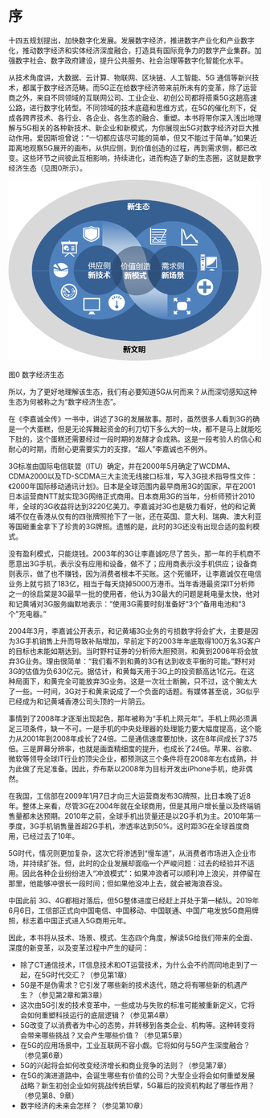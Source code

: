 # 序

十四五规划提出，加快数字化发展。发展数字经济，推进数字产业化和产业数字化，推动数字经济和实体经济深度融合，打造具有国际竞争力的数字产业集群。加强数字社会、数字政府建设，提升公共服务、社会治理等数字化智能化水平。

从技术角度讲，大数据、云计算、物联网、区块链、人工智能、5G 通信等新兴技术，都属于数字经济范畴。而5G正在给数字经济带来前所未有的变革，除了运营商之外，来自不同领域的互联网公司、工业企业、初创公司都将搭乘5G这趟高速公路，进行数字化转型。不同领域的技术底蕴和思维方式，在5G的催化剂下，促成各跨界技术、各行业、各企业、各生态的融合、重塑。本书将带你深入浅出地理解与5G相关的各种新技术、新企业和新模式，为你展现出5G对数字经济对巨大推动作用。爱因斯坦曾说：“一切都应该尽可能的简单，但又不能过于简单。”如果近距离地观察5G展开的画布，从供应侧，到价值创造的过程，再到需求侧，都已改变。这些环节之间彼此互相影响，持续进化，进而构造了新的生态圈，这就是数字经济生态（见图0所示）。

![](.gitbook/assets/0.png)

图0 数字经济生态

所以，为了更好地理解该生态，我们有必要知道5G从何而来？从而深切感知这种生态为何被称之为“数字经济生态”。

在《李嘉诚全传》一书中，讲述了3G的发展故事。那时，虽然很多人看到3G的确是一个大蛋糕，但是无论挥舞起资金的利刀切下多么大的一块，都不是马上就能吃下肚的，这个蛋糕还需要经过一段时期的发酵才会成熟。这是一段考验人的信心和耐心的时期，而耐心更需要实力的支撑，“超人”李嘉诚也不例外。

3G标准由国际电信联盟（ITU）确定，并在2000年5月确定了WCDMA、CDMA2000以及TD-SCDMA三大主流无线接口标准，写入3G技术指导性文件：《2000年国际移动通讯计划》。日本是全球范围内最早商用3G的国家，早在2001日本运营商NTT就实现3G网络正式商用。日本商用3G的当年，分析师预计2010年，全球的3G收益将达到3220亿美刀。李嘉诚对3G也是极力看好，他的和记黄埔不仅在香港从仅有的四张牌照抢下了一张，还在英国、意大利、瑞典、澳大利亚等国砸重金拿下了珍贵的3G牌照。遗憾的是，此时的3G还没有出现合适的盈利模式。

没有盈利模式，只能烧钱。2003年的3G让李嘉诚吃尽了苦头，那一年的手机商不愿意出3G手机，表示没有应用和设备，做不了；应用商表示没手机供应；设备商则表示，做了也不赚钱，因为消费者根本不买账。这个死循环，让李嘉诚仅在电信业务上就亏损了183亿，相当于每天烧掉5000万港币。当年香港最资深IT分析师之一的徐启棠是3G最早一批的使用者，他认为3G最大的问题是耗电量太快，他对和记黄埔对3G服务幽默地表示：“使用3G需要时刻准备好“3个”备用电池和“3个”充电器。”

2004年3月，李嘉诚公开表示，和记黄埔3G业务的亏损数字将会扩大，主要是因为3G手机销售上升而导致补贴增加，早前定下的2003年年底取得100万名3G客户的目标也未能如期达到。当时野村证券的分析师大胆预测，和黄到2006年将会放弃3G业务。理由很简单：“我们看不到和黄的3G有达到收支平衡的可能。”野村对3G的估值为负630亿元。据估计，和黄每天用于3G上的投资额高达1亿元。在这种局面下，和黄完全可能放弃3G业务。这是一次壮士断腕，只不过，这个腕太大了一些。一时间，3G对于和黄来说成了一个负面的话题。有媒体甚至说，3G似乎已经成为和记黄埔香港公司头顶的一片阴云。

事情到了2008年才逐渐出现起色，那年被称为“手机上网元年”。手机上网必须满足三项条件，缺一不可。一是手机的中央处理器的处理能力要大幅度提高，这个能力从2001年到2008年成长了24倍。二是通信速度要加快，这在8年间成长了375倍。三是屏幕分辨率，也就是画面精细度的提升，也成长了24倍。苹果、谷歌、微软等领导全球IT行业的顶尖企业，都预测这三个条件将在2008年左右成熟，并为此做了充足准备。因此，乔布斯以2008年为目标开发出iPhone手机，绝非偶然。

在我国，工信部在2009年1月7日才向三大运营商发布3G牌照，比日本晚了近8年。整体上来看，尽管3G在2004年就在全球商用，但是其用户增长量以及终端销售量都未达预期。2010年之前，全球手机出货量还是以2G手机为主。2010年第一季度，3G手机销售量首超2G手机，渗透率达到50%。这时距3G在全球首度商用，已经过去了10年。

5G时代，情况则更加复杂，这次它将渗透到“慢车道”，从消费者市场进入企业市场，并持续扩张。但，此时的企业发展却面临一个严峻问题：过去的经验并不适用。因此各种企业纷纷进入“冲浪模式”：如果冲浪者可以顺利冲上浪尖，并停留在那里，他能够冲很长一段时间；但如果他没冲上去，就会被海浪吞没。

中国此前 3G、4G都相对落后，但5G整体进度已经赶上并处于第一梯队。2019年6月6日，工信部正式向中国电信、中国移动、中国联通、中国广电发放5G商用牌照，标志着中国正式进入5G商用元年。

因此，本书将从技术、场景、模式、生态四个角度，解读5G给我们带来的全面、深度的新变革，以及变革过程中产生的疑问：

* 除了CT通信技术，IT信息技术和OT运营技术，为什么会不约而同地走到了一起，在5G时代交汇？（参见第1章）
* 5G是不是伪需求？它引发了哪些新的技术迭代，随之将有哪些新的机遇产生？（参见第2章和第3章）
* 这次由5G引发的技术变革中，一些成功与失败的标准可能被重新定义，它将会如何重塑科技运行的底层逻辑？（参见第4章）
* 5G改变了以消费者为中心的态势，并转移到各类企业、机构等。这种转变将会带来哪些挑战？又会产生哪些价值？（参见第5章）
* 在5G的应用场景中，工业互联网不容小觑。它将如何与5G产生深度融合？（参见第6章）
* 5G的兴起将会如何改变经济增长和商业竞争的法则？（参见第7章）
* 在5G的演进道路中，会诞生哪些有价值的公司？大型企业将会如何重塑发展战略？新生初创企业如何挑战传统巨擘，5G幕后的投资机构起了哪些作用？（参见第8、9章）
* 数字经济的未来会怎样？（参见第10章）

